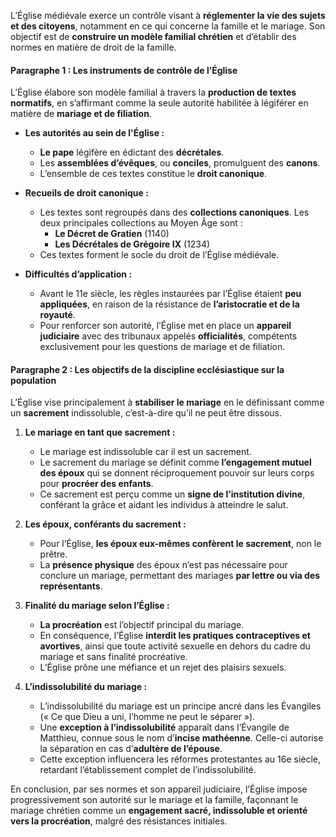L’Église médiévale exerce un contrôle visant à **réglementer la vie des sujets et des citoyens**, notamment en ce qui concerne la famille et le mariage. Son objectif est de **construire un modèle familial chrétien** et d’établir des normes en matière de droit de la famille.

#### Paragraphe 1 : Les instruments de contrôle de l’Église

L’Église élabore son modèle familial à travers la **production de textes normatifs**, en s’affirmant comme la seule autorité habilitée à légiférer en matière de **mariage et de filiation**.

- **Les autorités au sein de l'Église :**
  - **Le pape** légifère en édictant des **décrétales**.
  - Les **assemblées d’évêques**, ou **conciles**, promulguent des **canons**.
  - L’ensemble de ces textes constitue le **droit canonique**.

- **Recueils de droit canonique :**
  - Les textes sont regroupés dans des **collections canoniques**. Les deux principales collections au Moyen Âge sont :
    - **Le Décret de Gratien** (1140)
    - **Les Décrétales de Grégoire IX** (1234)
  - Ces textes forment le socle du droit de l’Église médiévale.

- **Difficultés d’application :**
  - Avant le 11e siècle, les règles instaurées par l’Église étaient **peu appliquées**, en raison de la résistance de **l’aristocratie et de la royauté**.
  - Pour renforcer son autorité, l’Église met en place un **appareil judiciaire** avec des tribunaux appelés **officialités**, compétents exclusivement pour les questions de mariage et de filiation.

#### Paragraphe 2 : Les objectifs de la discipline ecclésiastique sur la population

L’Église vise principalement à **stabiliser le mariage** en le définissant comme un **sacrement** indissoluble, c’est-à-dire qu’il ne peut être dissous. 

1. **Le mariage en tant que sacrement :**
   - Le mariage est indissoluble car il est un sacrement.
   - Le sacrement du mariage se définit comme **l’engagement mutuel des époux** qui se donnent réciproquement pouvoir sur leurs corps pour **procréer des enfants**.
   - Ce sacrement est perçu comme un **signe de l’institution divine**, conférant la grâce et aidant les individus à atteindre le salut.

2. **Les époux, conférants du sacrement :**
   - Pour l’Église, **les époux eux-mêmes confèrent le sacrement**, non le prêtre.
   - La **présence physique** des époux n’est pas nécessaire pour conclure un mariage, permettant des mariages **par lettre ou via des représentants**.

3. **Finalité du mariage selon l’Église :**
   - **La procréation** est l’objectif principal du mariage.
   - En conséquence, l’Église **interdit les pratiques contraceptives et avortives**, ainsi que toute activité sexuelle en dehors du cadre du mariage et sans finalité procréative.
   - L’Église prône une méfiance et un rejet des plaisirs sexuels.

4. **L’indissolubilité du mariage :**
   - L’indissolubilité du mariage est un principe ancré dans les Évangiles (« Ce que Dieu a uni, l’homme ne peut le séparer »).
   - Une **exception à l’indissolubilité** apparaît dans l’Évangile de Matthieu, connue sous le nom d’**incise mathéenne**. Celle-ci autorise la séparation en cas d’**adultère de l’épouse**.
   - Cette exception influencera les réformes protestantes au 16e siècle, retardant l’établissement complet de l’indissolubilité.

En conclusion, par ses normes et son appareil judiciaire, l’Église impose progressivement son autorité sur le mariage et la famille, façonnant le mariage chrétien comme un **engagement sacré, indissoluble et orienté vers la procréation**, malgré des résistances initiales.